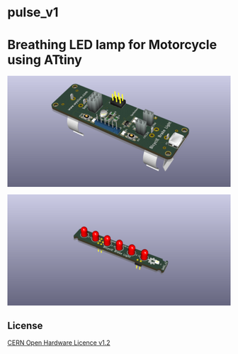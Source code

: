 # pulse_v1
Breathing LED lamp for Motorcycle using ATtiny
=======

![pulse_v1 top](https://github.com/wyolum/bebl_v2/blob/master/kicad/images/bebl_v2_07.png)

![pulse_v1 bottom](https://github.com/wyolum/bebl_v2/blob/master/kicad/images/bebl_v2_08.png)

License
-------
[CERN Open Hardware Licence v1.2 ]

[CERN Open Hardware Licence v1.2 ]:http://www.ohwr.org/attachments/2388/cern_ohl_v_1_2.txt
